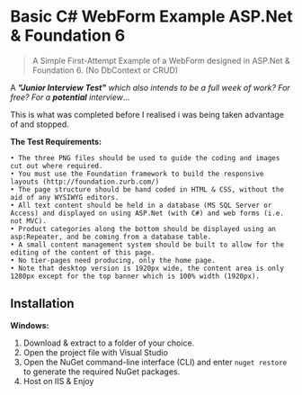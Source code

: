 # Basic C# WebForm Example ASP.Net & Foundation 6 
> A Simple First-Attempt Example of a WebForm designed in ASP.Net & Foundation 6. (No DbContext or CRUD)

A ***"Junior Interview Test"*** *which also intends to be a full week of work? For free? For a **potential** interview*...

This is what was completed before I realised i was being taken advantage of and stopped.


__**The Test Requirements:**__
```
• The three PNG files should be used to guide the coding and images cut out where required.
• You must use the Foundation framework to build the responsive layouts (http://foundation.zurb.com/)
• The page structure should be hand coded in HTML & CSS, without the aid of any WYSIWYG editors.
• All text content should be held in a database (MS SQL Server or Access) and displayed on using ASP.Net (with C#) and web forms (i.e. not MVC).
• Product categories along the bottom should be displayed using an asp:Repeater, and be coming from a database table.
• A small content management system should be built to allow for the editing of the content of this page.
• No tier-pages need producing, only the home page.
• Note that desktop version is 1920px wide, the content area is only 1280px except for the top banner which is 100% width (1920px).
```
## Installation

**Windows:**

1. Download & extract to a folder of your choice.
2. Open the project file with Visual Studio
3. Open the NuGet command-line interface (CLI) and enter `nuget restore` to generate the required NuGet packages.
4. Host on IIS & Enjoy
